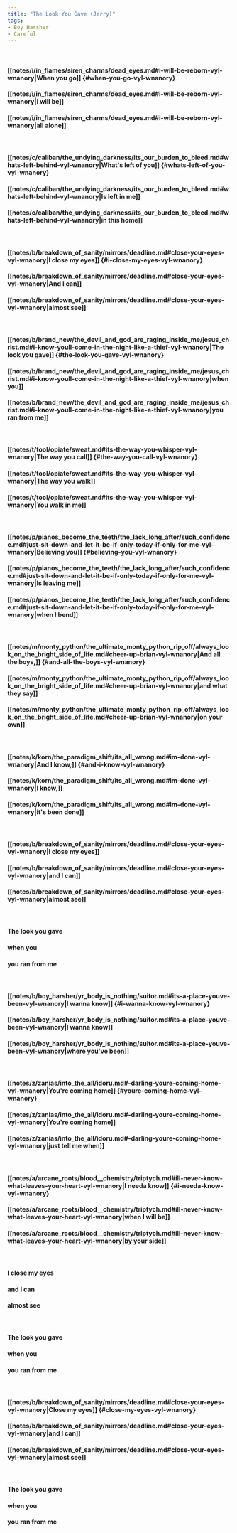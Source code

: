```yaml
---
title: "The Look You Gave (Jerry)"
tags:
- Boy Harsher
- Careful
---
```

&nbsp;
#### [[notes/i/in_flames/siren_charms/dead_eyes.md#i-will-be-reborn-vyl-wnanory|When you go]] {#when-you-go-vyl-wnanory}
#### [[notes/i/in_flames/siren_charms/dead_eyes.md#i-will-be-reborn-vyl-wnanory|I will be]]
#### [[notes/i/in_flames/siren_charms/dead_eyes.md#i-will-be-reborn-vyl-wnanory|all alone]]
&nbsp;
#### [[notes/c/caliban/the_undying_darkness/its_our_burden_to_bleed.md#whats-left-behind-vyl-wnanory|What's left of you]] {#whats-left-of-you-vyl-wnanory}
#### [[notes/c/caliban/the_undying_darkness/its_our_burden_to_bleed.md#whats-left-behind-vyl-wnanory|Is left in me]]
#### [[notes/c/caliban/the_undying_darkness/its_our_burden_to_bleed.md#whats-left-behind-vyl-wnanory|in this home]]
&nbsp;
#### [[notes/b/breakdown_of_sanity/mirrors/deadline.md#close-your-eyes-vyl-wnanory|I close my eyes]] {#i-close-my-eyes-vyl-wnanory}
#### [[notes/b/breakdown_of_sanity/mirrors/deadline.md#close-your-eyes-vyl-wnanory|And I can]]
#### [[notes/b/breakdown_of_sanity/mirrors/deadline.md#close-your-eyes-vyl-wnanory|almost see]]
&nbsp;
#### [[notes/b/brand_new/the_devil_and_god_are_raging_inside_me/jesus_christ.md#i-know-youll-come-in-the-night-like-a-thief-vyl-wnanory|The look you gave]] {#the-look-you-gave-vyl-wnanory}
#### [[notes/b/brand_new/the_devil_and_god_are_raging_inside_me/jesus_christ.md#i-know-youll-come-in-the-night-like-a-thief-vyl-wnanory|when you]]
#### [[notes/b/brand_new/the_devil_and_god_are_raging_inside_me/jesus_christ.md#i-know-youll-come-in-the-night-like-a-thief-vyl-wnanory|you ran from me]]
&nbsp;
#### [[notes/t/tool/opiate/sweat.md#its-the-way-you-whisper-vyl-wnanory|The way you call]] {#the-way-you-call-vyl-wnanory}
#### [[notes/t/tool/opiate/sweat.md#its-the-way-you-whisper-vyl-wnanory|The way you walk]]
#### [[notes/t/tool/opiate/sweat.md#its-the-way-you-whisper-vyl-wnanory|You walk in me]]
&nbsp;
#### [[notes/p/pianos_become_the_teeth/the_lack_long_after/such_confidence.md#just-sit-down-and-let-it-be-if-only-today-if-only-for-me-vyl-wnanory|Believing you]] {#believing-you-vyl-wnanory}
#### [[notes/p/pianos_become_the_teeth/the_lack_long_after/such_confidence.md#just-sit-down-and-let-it-be-if-only-today-if-only-for-me-vyl-wnanory|Is leaving me]]
#### [[notes/p/pianos_become_the_teeth/the_lack_long_after/such_confidence.md#just-sit-down-and-let-it-be-if-only-today-if-only-for-me-vyl-wnanory|when I bend]]
&nbsp;
#### [[notes/m/monty_python/the_ultimate_monty_python_rip_off/always_look_on_the_bright_side_of_life.md#cheer-up-brian-vyl-wnanory|And all the boys,]] {#and-all-the-boys-vyl-wnanory}
#### [[notes/m/monty_python/the_ultimate_monty_python_rip_off/always_look_on_the_bright_side_of_life.md#cheer-up-brian-vyl-wnanory|and what they say]]
#### [[notes/m/monty_python/the_ultimate_monty_python_rip_off/always_look_on_the_bright_side_of_life.md#cheer-up-brian-vyl-wnanory|on your own]]
&nbsp;
#### [[notes/k/korn/the_paradigm_shift/its_all_wrong.md#im-done-vyl-wnanory|And I know,]] {#and-i-know-vyl-wnanory}
#### [[notes/k/korn/the_paradigm_shift/its_all_wrong.md#im-done-vyl-wnanory|I know,]]
#### [[notes/k/korn/the_paradigm_shift/its_all_wrong.md#im-done-vyl-wnanory|it's been done]]
&nbsp;
#### [[notes/b/breakdown_of_sanity/mirrors/deadline.md#close-your-eyes-vyl-wnanory|I close my eyes]]
#### [[notes/b/breakdown_of_sanity/mirrors/deadline.md#close-your-eyes-vyl-wnanory|and I can]]
#### [[notes/b/breakdown_of_sanity/mirrors/deadline.md#close-your-eyes-vyl-wnanory|almost see]]
&nbsp;
#### The look you gave
#### when you
#### you ran from me
&nbsp;
#### [[notes/b/boy_harsher/yr_body_is_nothing/suitor.md#its-a-place-youve-been-vyl-wnanory|I wanna know]] {#i-wanna-know-vyl-wnanory}
#### [[notes/b/boy_harsher/yr_body_is_nothing/suitor.md#its-a-place-youve-been-vyl-wnanory|I wanna know]]
#### [[notes/b/boy_harsher/yr_body_is_nothing/suitor.md#its-a-place-youve-been-vyl-wnanory|where you've been]]
&nbsp;
#### [[notes/z/zanias/into_the_all/idoru.md#-darling-youre-coming-home-vyl-wnanory|You're coming home]] {#youre-coming-home-vyl-wnanory}
#### [[notes/z/zanias/into_the_all/idoru.md#-darling-youre-coming-home-vyl-wnanory|You're coming home]]
#### [[notes/z/zanias/into_the_all/idoru.md#-darling-youre-coming-home-vyl-wnanory|just tell me when]]
&nbsp;
#### [[notes/a/arcane_roots/blood__chemistry/triptych.md#ill-never-know-what-leaves-your-heart-vyl-wnanory|I needa know]] {#i-needa-know-vyl-wnanory}
#### [[notes/a/arcane_roots/blood__chemistry/triptych.md#ill-never-know-what-leaves-your-heart-vyl-wnanory|when I will be]]
#### [[notes/a/arcane_roots/blood__chemistry/triptych.md#ill-never-know-what-leaves-your-heart-vyl-wnanory|by your side]]
&nbsp;
#### I close my eyes
#### and I can
#### almost see
&nbsp;
#### The look you gave
#### when you
#### you ran from me
&nbsp;
#### [[notes/b/breakdown_of_sanity/mirrors/deadline.md#close-your-eyes-vyl-wnanory|Close my eyes]] {#close-my-eyes-vyl-wnanory}
#### [[notes/b/breakdown_of_sanity/mirrors/deadline.md#close-your-eyes-vyl-wnanory|and I can]]
#### [[notes/b/breakdown_of_sanity/mirrors/deadline.md#close-your-eyes-vyl-wnanory|almost see]]
&nbsp;
#### The look you gave
#### when you
#### you ran from me
